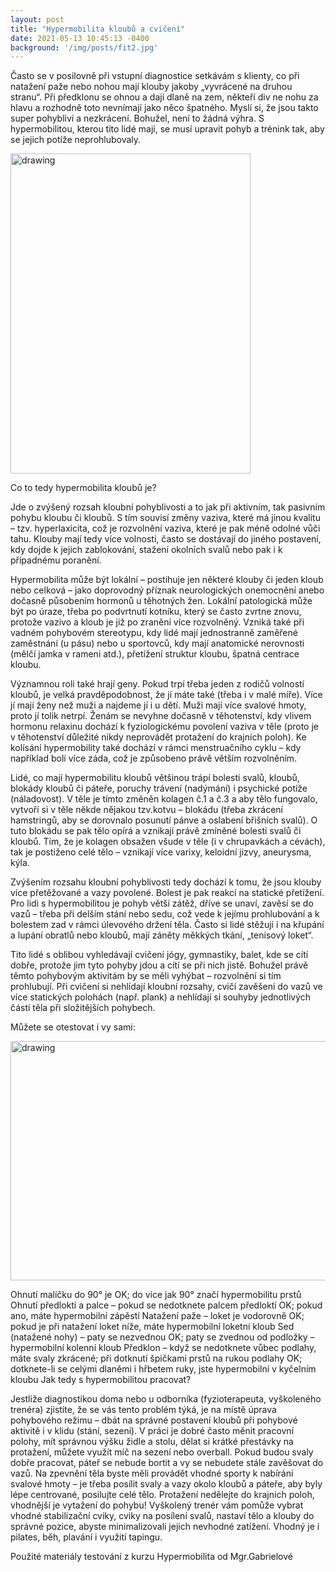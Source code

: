 ```yaml
---
layout: post
title: "Hypermobilita kloubů a cvičení"
date: 2021-05-13 10:45:13 -0400
background: '/img/posts/fit2.jpg'
---
```



Často se v posilovně při vstupní diagnostice setkávám s klienty, co při natažení paže nebo nohou mají klouby jakoby „vyvrácené na druhou stranu“. Při předklonu se ohnou a dají dlaně na zem, někteří div ne nohu za hlavu a rozhodně toto nevnímají jako něco špatného. Myslí si, že jsou takto super pohybliví a nezkrácení. Bohužel, není to žádná výhra. S hypermobilitou, kterou tito lidé mají, se musí upravit pohyb a trénink tak, aby se jejich potíže neprohlubovaly.
<div class="text-center">
<img src="{{site.baseurl}}/assets/images/posty/klouby.jpg" alt="drawing" width="384" height="512" class="center"/>
</div>

Co to tedy hypermobilita kloubů je?

Jde o zvýšený rozsah kloubní pohyblivosti a to jak při aktivním, tak pasivním pohybu kloubu či kloubů. S tím souvisí změny vaziva, které má jinou kvalitu – tzv. hyperlaxicita, což je rozvolnění vaziva, které je pak méně odolné vůči tahu. Klouby mají tedy více volnosti, často se dostávají do jiného postavení, kdy dojde k jejich zablokování, stažení okolních svalů nebo pak i k případnému poranění.

Hypermobilita může být lokální – postihuje jen některé klouby či jeden kloub nebo celková – jako doprovodný příznak neurologických onemocnění anebo dočasně působením hormonů u těhotných žen. Lokální patologická může být po úraze, třeba po podvrtnutí kotníku, který se často zvrtne znovu, protože vazivo a kloub je již po zranění více rozvolněný. Vzniká také při vadném pohybovém stereotypu, kdy lidé mají jednostranně zaměřené zaměstnání (u pásu) nebo u sportovců, kdy mají anatomické nerovnosti (mělčí jamka v rameni atd.), přetížení struktur kloubu, špatná centrace kloubu.

Významnou roli také hrají geny. Pokud trpí třeba jeden z rodičů volností kloubů, je velká pravděpodobnost, že jí máte také (třeba i v malé míře). Více jí mají ženy než muži a najdeme jí i u dětí. Muži mají více svalové hmoty, proto jí tolik netrpí. Ženám se nevyhne dočasně v těhotenství, kdy vlivem hormonu relaxinu dochází k fyziologickému povolení vaziva v těle (proto je v těhotenství  důležité nikdy neprovádět protažení do krajních poloh). Ke kolísání hypermobility také dochází v rámci menstruačního cyklu – kdy například bolí více záda, což je způsobeno právě větším rozvolněním.

Lidé, co mají hypermobilitu kloubů většinou trápí bolesti svalů, kloubů, blokády kloubů či páteře, poruchy trávení (nadýmání) i psychické potíže (náladovost). V těle je tímto změněn kolagen č.1 a č.3 a aby tělo fungovalo, vytvoří si v těle někde nějakou tzv.kotvu – blokádu (třeba zkrácení hamstringů, aby se dorovnalo posunutí pánve a oslabení břišních svalů). O tuto blokádu se pak tělo opírá a vznikají právě zmíněné bolesti svalů či kloubů. Tím, že je kolagen obsažen všude v těle (i v chrupavkách a cévách), tak je postiženo celé tělo – vznikají více varixy, keloidní jizvy, aneurysma, kýla.

Zvýšením rozsahu kloubní pohyblivosti tedy dochází k tomu, že jsou klouby více přetěžované a vazy povolené. Bolest je pak reakcí na statické přetížení. Pro lidi s hypermobilitou je pohyb větší zátěž, dříve se unaví, zavěsí se do vazů – třeba při delším stání nebo sedu, což vede k jejímu prohlubování a k bolestem zad v rámci úlevového držení těla. Často si lidé stěžují i na křupání a lupání obratlů nebo kloubů, mají záněty měkkých tkání, „tenisový loket“.

Tito lidé s oblibou vyhledávají cvičení jógy, gymnastiky, balet, kde se cítí dobře, protože jim tyto pohyby jdou a cítí se při nich jistě. Bohužel právě těmto pohybovým aktivitám by se měli vyhýbat – rozvolnění si tím prohlubují. Při cvičení si nehlídají kloubní rozsahy, cvičí zavěšeni do vazů ve více statických polohách (např. plank) a nehlídají si souhyby jednotlivých částí těla při složitějších pohybech.

Můžete se otestovat i vy sami:

<div class="text-center">
<img src="{{site.baseurl}}/assets/images/posty/klouby2.jpg" alt="drawing" width="512" height="383" class="center"/>
</div>

Ohnutí malíčku do 90° je OK; do více jak 90° značí hypermobilitu prstů
Ohnutí předloktí a palce – pokud se nedotknete palcem předloktí OK; pokud ano, máte hypermobilní zápěstí
Natažení paže – loket je vodorovně OK; pokud je při natažení loket níže, máte hypermobilní loketní kloub
Sed (natažené nohy) – paty se nezvednou OK; paty se zvednou od podložky – hypermobilní kolenní kloub
Předklon – když se nedotknete vůbec podlahy, máte svaly zkrácené; při dotknutí špičkami prstů na rukou podlahy OK; dotknete-li se celými dlaněmi i hřbetem ruky, jste hypermobilní v kyčelním kloubu
Jak tedy s hypermobilitou pracovat?

Jestliže diagnostikou doma nebo u odborníka (fyzioterapeuta, vyškoleného trenéra) zjistíte, že se vás tento problém týká, je na místě úprava pohybového režimu – dbát na správné postavení kloubů při pohybové aktivitě i v klidu (stání, sezení). V práci je dobré často měnit pracovní polohy, mít správnou výšku židle a stolu, dělat si krátké přestávky na protažení, můžete využít míč na sezení nebo overball. Pokud budou svaly dobře pracovat, páteř se nebude bortit a vy se nebudete stále zavěšovat do vazů. Na zpevnění těla byste měli provádět vhodné sporty k nabírání svalové hmoty – je třeba posílit svaly a vazy okolo kloubů a páteře, aby byly lépe centrované, posilujte celé tělo. Protažení nedělejte do krajních poloh, vhodnější je vytažení do pohybu! Vyškolený trenér vám pomůže vybrat vhodné stabilizační cviky, cviky na posílení svalů, nastaví tělo a klouby do správné pozice, abyste minimalizovali jejich nevhodné zatížení. Vhodný je i pilates, běh, plavání i využití tapingu.

Použité materiály testování z kurzu Hypermobilita od Mgr.Gabrielové